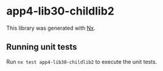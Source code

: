 # app4-lib30-childlib2

This library was generated with [Nx](https://nx.dev).

## Running unit tests

Run `nx test app4-lib30-childlib2` to execute the unit tests.
